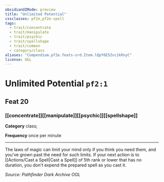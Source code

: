 ```yaml
---
obsidianUIMode: preview
title: "Unlimited Potential"
cssclasses: pf2e,pf2e-spell
tags:
  - trait/concentrate
  - trait/manipulate
  - trait/psychic
  - trait/spellshape
  - trait/common
  - category/class
aliases: "Compendium.pf2e.feats-srd.Item.lQpY6E5Zvc1kRnyC"
license: OGL
---
```

# Unlimited Potential `pf2:1`
## Feat 20
### [[concentrate]][[manipulate]][[psychic]][[spellshape]]

**Category** class; 




**Frequency** once per minute

* * *

The laws of magic can limit your mind only if you think you need them, and you've grown past the need for such limits. If your next action is to [[Actions/Cast a Spell|Cast a Spell]] of 5th rank or lower that has no duration, you don't expend the prepared spell as you cast it.

*Source: Pathfinder Dark Archive*
*OGL*